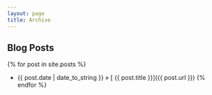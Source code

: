 ```yaml
---
layout: page
title: Archive
---
```


## Blog Posts

{% for post in site.posts %}
* {{ post.date | date_to_string }}  &raquo; [ {{ post.title }}]({{ post.url }})
{% endfor %}